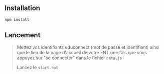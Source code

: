 ## Installation

```bash
npm install
```

## Lancement

> Mettez vos identifiants educonnect (mot de passe et identifiant) ainsi que le lien de la page d'accueil de votre ENT une fois que vous appuyez sur "se connecter" dans le fichier `data.js`
> 
> Lancez le `start.bat`
